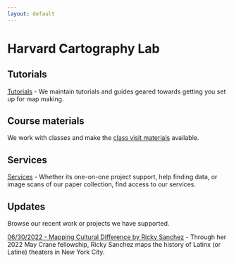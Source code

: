 ```yaml
---
layout: default
---
```


# Harvard Cartography Lab

## Tutorials

[Tutorials](https://harvardmapcollection.github.io/tutorials/) - We maintain tutorials and guides geared towards getting you set up for map making. 

## Course materials

We work with classes and make the [class visit materials](https://harvardmapcollection.github.io/classes/) available. 

## Services

[Services](https://library.harvard.edu/libraries/harvard-map-collection) - Whether its one-on-one project support, help finding data, or image scans of our paper collection, find access to our services.

## Updates

Browse our recent work or projects we have supported.

[06/30/2022 - Mapping Cultural Difference by Ricky Sanchez](https://harvardmapcollection.github.io/mapping-cultural-difference/) - Through her 2022 May Crane fellowship, Ricky Sanchez maps the history of Latinx (or Latine) theaters in New York City. 






